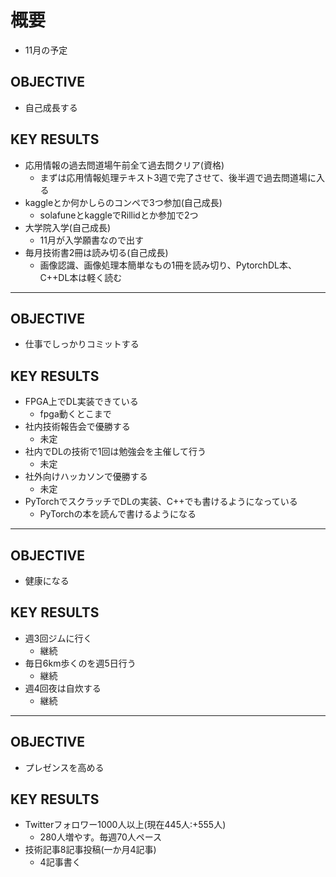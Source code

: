 # 概要
- 11月の予定

## OBJECTIVE
- 自己成長する

## KEY RESULTS
- 応用情報の過去問道場午前全て過去問クリア(資格)
  - まずは応用情報処理テキスト3週で完了させて、後半週で過去問道場に入る
- kaggleとか何かしらのコンペで3つ参加(自己成長)
  - solafuneとkaggleでRillidとか参加で2つ
- 大学院入学(自己成長)
  - 11月が入学願書なので出す
- 毎月技術書2冊は読み切る(自己成長)
  - 画像認識、画像処理本簡単なもの1冊を読み切り、PytorchDL本、C++DL本は軽く読む

---

## OBJECTIVE
- 仕事でしっかりコミットする

## KEY RESULTS
- FPGA上でDL実装できている
  - fpga動くとこまで
- 社内技術報告会で優勝する
  - 未定
- 社内でDLの技術で1回は勉強会を主催して行う
  - 未定
- 社外向けハッカソンで優勝する
  - 未定
- PyTorchでスクラッチでDLの実装、C++でも書けるようになっている
  - PyTorchの本を読んで書けるようになる

---

## OBJECTIVE
- 健康になる

## KEY RESULTS
- 週3回ジムに行く
  - 継続
- 毎日6km歩くのを週5日行う
  - 継続
- 週4回夜は自炊する
  - 継続

---

## OBJECTIVE
- プレゼンスを高める

## KEY RESULTS
- Twitterフォロワー1000人以上(現在445人:+555人)
  - 280人増やす。毎週70人ペース
- 技術記事8記事投稿(一か月4記事)
  - 4記事書く
